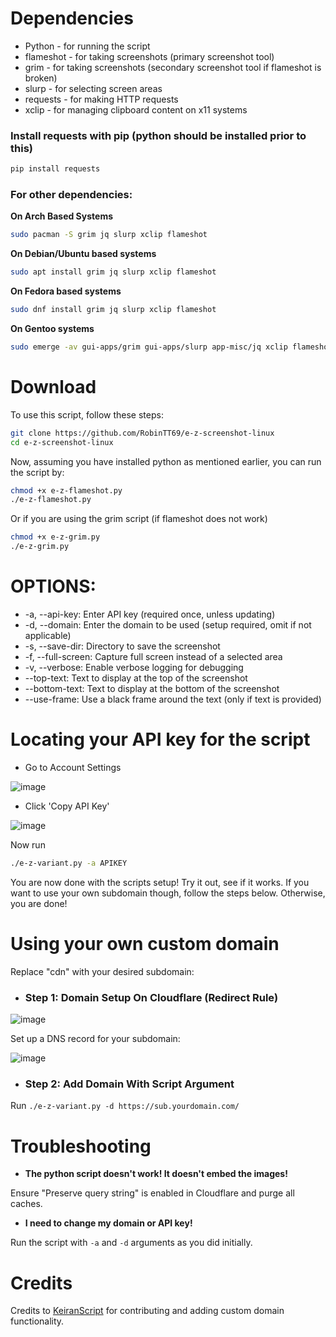 # Dependencies

- Python - for running the script
- flameshot - for taking screenshots (primary screenshot tool)
- grim - for taking screenshots (secondary screenshot tool if flameshot is broken)
- slurp - for selecting screen areas
- requests - for making HTTP requests
- xclip - for managing clipboard content on x11 systems

### Install requests with pip (python should be installed prior to this)
```bash
pip install requests
```

### For other dependencies:

**On Arch Based Systems**
```bash
sudo pacman -S grim jq slurp xclip flameshot
```

**On Debian/Ubuntu based systems**
```bash
sudo apt install grim jq slurp xclip flameshot
```

**On Fedora based systems**
```bash
sudo dnf install grim jq slurp xclip flameshot
```

**On Gentoo systems**
```bash
sudo emerge -av gui-apps/grim gui-apps/slurp app-misc/jq xclip flameshot
```

# Download

To use this script, follow these steps:

```bash
git clone https://github.com/RobinTT69/e-z-screenshot-linux
cd e-z-screenshot-linux
```
Now, assuming you have installed python as mentioned earlier, you can run the script by:

```bash
chmod +x e-z-flameshot.py
./e-z-flameshot.py
```
Or if you are using the grim script (if flameshot does not work)

```bash
chmod +x e-z-grim.py
./e-z-grim.py
```

# OPTIONS:
- -a, --api-key: Enter API key (required once, unless updating)
- -d, --domain: Enter the domain to be used (setup required, omit if not applicable)
- -s, --save-dir: Directory to save the screenshot
- -f, --full-screen: Capture full screen instead of a selected area
- -v, --verbose: Enable verbose logging for debugging 
- --top-text: Text to display at the top of the screenshot
- --bottom-text: Text to display at the bottom of the screenshot
- --use-frame: Use a black frame around the text (only if text is provided)

# Locating your API key for the script

- Go to Account Settings

![image](https://i.e-z.host/pics/m9j6jk3a.png)

- Click 'Copy API Key'

![image](https://i.e-z.host/pics/inmghmtw.png)

Now run

```bash
./e-z-variant.py -a APIKEY
```
You are now done with the scripts setup! Try it out, see if it works. If you want to use your own subdomain though, follow the steps below. Otherwise, you are done!

# Using your own custom domain
Replace "cdn" with your desired subdomain:

- ### Step 1: Domain Setup On Cloudflare (Redirect Rule)

![image](https://r2.e-z.host/8a13052f-8c12-4034-b99f-0155cc616583/vbzqydsx.png)

Set up a DNS record for your subdomain:

![image](https://r2.e-z.host/8a13052f-8c12-4034-b99f-0155cc616583/f5jrvtyn.png)

- ### Step 2: Add Domain With Script Argument

Run `./e-z-variant.py -d https://sub.yourdomain.com/`

# Troubleshooting

- **The python script doesn't work! It doesn't embed the images!** 

Ensure "Preserve query string" is enabled in Cloudflare and purge all caches.

- **I need to change my domain or API key!**

Run the script with `-a` and `-d` arguments as you did initially.

# Credits

Credits to [KeiranScript](https://github.com/KeiranScript) for contributing and adding custom domain functionality.
